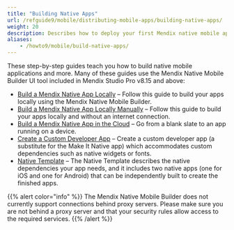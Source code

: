 ```yaml
---
title: "Building Native Apps"
url: /refguide9/mobile/distributing-mobile-apps/building-native-apps/
weight: 20
description: Describes how to deploy your first Mendix native mobile app with the Mendix Native Mobile Builder.
aliases:
    - /howto9/mobile/build-native-apps/
---
```


These step-by-step guides teach you how to build native mobile applications and more. Many of these guides use the Mendix Native Mobile Builder UI tool included in Mendix Studio Pro v8.15 and above:

* [Build a Mendix Native App Locally](/refguide9/mobile/distributing-mobile-apps/building-native-apps/native-build-locally/) – Follow this guide to build your apps locally using the Mendix Native Mobile Builder.
* [Build a Mendix Native App Locally Manually](/refguide9/mobile/distributing-mobile-apps/building-native-apps/native-build-locally-manually/) – Follow this guide to build your apps locally and without an internet connection.
* [Build a Mendix Native App in the Cloud](/refguide9/mobile/distributing-mobile-apps/building-native-apps/deploying-native-app/) – Go from a blank slate to an app running on a device.
* [Create a Custom Developer App](/refguide9/mobile/distributing-mobile-apps/building-native-apps/how-to-devapps/) – Create a custom developer app (a substitute for the Make It Native app) which accommodates custom dependencies such as native widgets or fonts.
* [Native Template](/refguide9/mobile/distributing-mobile-apps/building-native-apps/native-template/) –  The Native Template describes the native dependencies your app needs, and it includes two native apps (one for iOS and one for Android) that can be independently built to create the finished apps.

{{% alert color="info" %}}
The Mendix Native Mobile Builder does not currently support connections behind proxy servers. Please make sure you are not behind a proxy server and that your security rules allow access to the required services.
{{% /alert %}}
